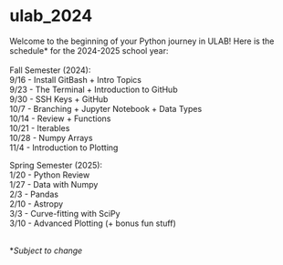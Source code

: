 # ulab_2024

Welcome to the beginning of your Python journey in ULAB! Here is the schedule* for the 2024-2025 school year: \
\
Fall Semester (2024): \
9/16 - Install GitBash + Intro Topics \
9/23 - The Terminal + Introduction to GitHub \
9/30 - SSH Keys + GitHub \
10/7 - Branching + Jupyter Notebook + Data Types \
10/14 - Review + Functions \
10/21 - Iterables \
10/28 - Numpy Arrays \
11/4 - Introduction to Plotting 

Spring Semester (2025): \
1/20 - Python Review \
1/27 - Data with Numpy \
2/3 - Pandas \
2/10 - Astropy \
3/3 - Curve-fitting with SciPy \
3/10 - Advanced Plotting (+ bonus fun stuff) 

\
*_Subject to change_



